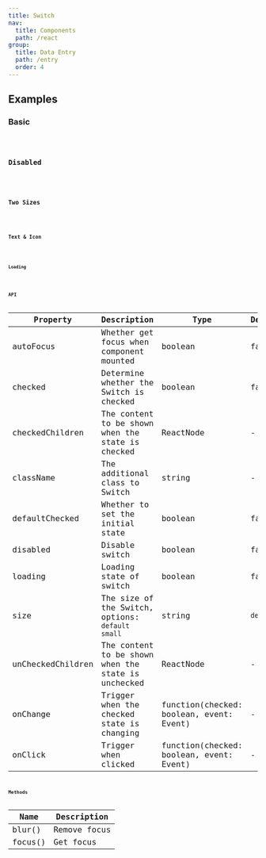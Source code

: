 ```yaml
---
title: Switch
nav:
  title: Components
  path: /react
group:
  title: Data Entry
  path: /entry
  order: 4
---
```


## Examples

### Basic

<code src="./demo/base.tsx" />

### Disabled

<code src="./demo/disabled.tsx" />

### Two Sizes

<code src="./demo/size.tsx">

### Text & Icon

<code src="./demo/text-icon.tsx" />

### Loading

<code src="./demo/loading.tsx" />

## API

| Property          | Description                                         | Type                                     | Default   |
| ----------------- | --------------------------------------------------- | ---------------------------------------- | --------- |
| autoFocus         | Whether get focus when component mounted            | boolean                                  | false     |
| checked           | Determine whether the Switch is checked             | boolean                                  | false     |
| checkedChildren   | The content to be shown when the state is checked   | ReactNode                                | -         |
| className         | The additional class to Switch                      | string                                   | -         |
| defaultChecked    | Whether to set the initial state                    | boolean                                  | false     |
| disabled          | Disable switch                                      | boolean                                  | false     |
| loading           | Loading state of switch                             | boolean                                  | false     |
| size              | The size of the Switch, options: `default` `small`  | string                                   | `default` |
| unCheckedChildren | The content to be shown when the state is unchecked | ReactNode                                | -         |
| onChange          | Trigger when the checked state is changing          | function(checked: boolean, event: Event) | -         |
| onClick           | Trigger when clicked                                | function(checked: boolean, event: Event) | -         |

## Methods

| Name    | Description  |
| ------- | ------------ |
| blur()  | Remove focus |
| focus() | Get focus    |
